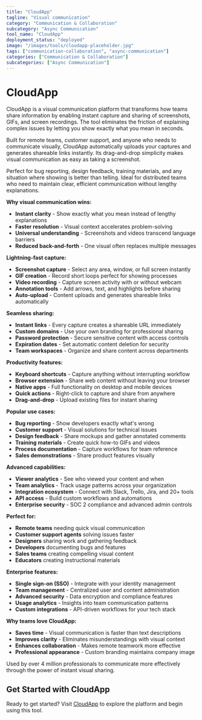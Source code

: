 ```yaml
---
title: "CloudApp"
tagline: "Visual communication"
category: "Communication & Collaboration"
subcategory: "Async Communication"
tool_name: "CloudApp"
deployment_status: "deployed"
image: "/images/tools/cloudapp-placeholder.jpg"
tags: ["communication-collaboration", "async-communication"]
categories: ["Communication & Collaboration"]
subcategories: ["Async Communication"]
---
```


# CloudApp

CloudApp is a visual communication platform that transforms how teams share information by enabling instant capture and sharing of screenshots, GIFs, and screen recordings. The tool eliminates the friction of explaining complex issues by letting you show exactly what you mean in seconds.

Built for remote teams, customer support, and anyone who needs to communicate visually, CloudApp automatically uploads your captures and generates shareable links instantly. Its drag-and-drop simplicity makes visual communication as easy as taking a screenshot.

Perfect for bug reporting, design feedback, training materials, and any situation where showing is better than telling. Ideal for distributed teams who need to maintain clear, efficient communication without lengthy explanations.

**Why visual communication wins:**
- **Instant clarity** - Show exactly what you mean instead of lengthy explanations
- **Faster resolution** - Visual context accelerates problem-solving
- **Universal understanding** - Screenshots and videos transcend language barriers
- **Reduced back-and-forth** - One visual often replaces multiple messages

**Lightning-fast capture:**
- **Screenshot capture** - Select any area, window, or full screen instantly
- **GIF creation** - Record short loops perfect for showing processes
- **Video recording** - Capture screen activity with or without webcam
- **Annotation tools** - Add arrows, text, and highlights before sharing
- **Auto-upload** - Content uploads and generates shareable links automatically

**Seamless sharing:**
- **Instant links** - Every capture creates a shareable URL immediately
- **Custom domains** - Use your own branding for professional sharing
- **Password protection** - Secure sensitive content with access controls
- **Expiration dates** - Set automatic content deletion for security
- **Team workspaces** - Organize and share content across departments

**Productivity features:**
- **Keyboard shortcuts** - Capture anything without interrupting workflow
- **Browser extension** - Share web content without leaving your browser
- **Native apps** - Full functionality on desktop and mobile devices
- **Quick actions** - Right-click to capture and share from anywhere
- **Drag-and-drop** - Upload existing files for instant sharing

**Popular use cases:**
- **Bug reporting** - Show developers exactly what's wrong
- **Customer support** - Visual solutions for technical issues
- **Design feedback** - Share mockups and gather annotated comments
- **Training materials** - Create quick how-to GIFs and videos
- **Process documentation** - Capture workflows for team reference
- **Sales demonstrations** - Share product features visually

**Advanced capabilities:**
- **Viewer analytics** - See who viewed your content and when
- **Team analytics** - Track usage patterns across your organization
- **Integration ecosystem** - Connect with Slack, Trello, Jira, and 20+ tools
- **API access** - Build custom workflows and automations
- **Enterprise security** - SOC 2 compliance and advanced admin controls

**Perfect for:**
- **Remote teams** needing quick visual communication
- **Customer support agents** solving issues faster
- **Designers** sharing work and gathering feedback
- **Developers** documenting bugs and features
- **Sales teams** creating compelling visual content
- **Educators** creating instructional materials

**Enterprise features:**
- **Single sign-on (SSO)** - Integrate with your identity management
- **Team management** - Centralized user and content administration
- **Advanced security** - Data encryption and compliance features
- **Usage analytics** - Insights into team communication patterns
- **Custom integrations** - API-driven workflows for your tech stack

**Why teams love CloudApp:**
- **Saves time** - Visual communication is faster than text descriptions
- **Improves clarity** - Eliminates misunderstandings with visual context
- **Enhances collaboration** - Makes remote teamwork more effective
- **Professional appearance** - Custom branding maintains company image

Used by over 4 million professionals to communicate more effectively through the power of instant visual sharing.
## Get Started with CloudApp

Ready to get started? Visit [CloudApp](https://cloudapp.com) to explore the platform and begin using this tool.
